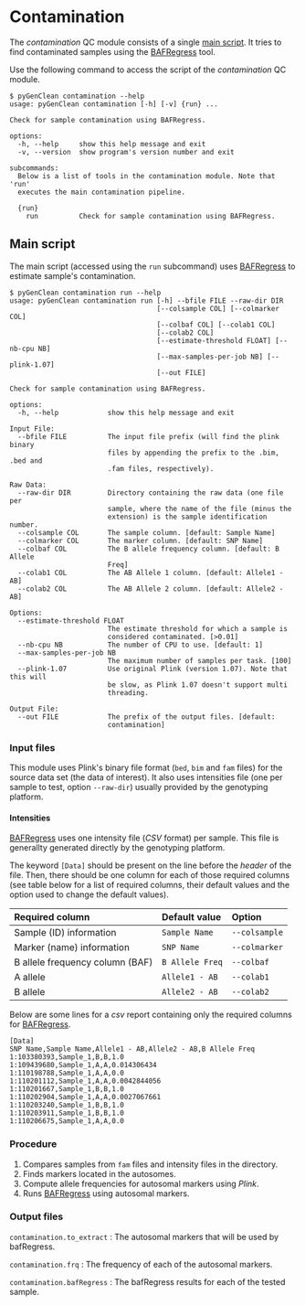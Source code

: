 # Contamination

The _contamination_ QC module consists of a single [main script](#main-script).
It tries to find contaminated samples using the
[BAFRegress](https://genome.sph.umich.edu/wiki/BAFRegress) tool.

Use the following command to access the script of the _contamination_ QC module.

```shell-session
$ pyGenClean contamination --help
usage: pyGenClean contamination [-h] [-v] {run} ...

Check for sample contamination using BAFRegress.

options:
  -h, --help     show this help message and exit
  -v, --version  show program's version number and exit

subcommands:
  Below is a list of tools in the contamination module. Note that 'run'
  executes the main contamination pipeline.

  {run}
    run          Check for sample contamination using BAFRegress.
```

## Main script

The main script (accessed using the `run` subcommand) uses
[BAFRegress](https://genome.sph.umich.edu/wiki/BAFRegress) to estimate sample's
contamination.

```shell-session
$ pyGenClean contamination run --help
usage: pyGenClean contamination run [-h] --bfile FILE --raw-dir DIR
                                    [--colsample COL] [--colmarker COL]
                                    [--colbaf COL] [--colab1 COL]
                                    [--colab2 COL]
                                    [--estimate-threshold FLOAT] [--nb-cpu NB]
                                    [--max-samples-per-job NB] [--plink-1.07]
                                    [--out FILE]

Check for sample contamination using BAFRegress.

options:
  -h, --help            show this help message and exit

Input File:
  --bfile FILE          The input file prefix (will find the plink binary
                        files by appending the prefix to the .bim, .bed and
                        .fam files, respectively).

Raw Data:
  --raw-dir DIR         Directory containing the raw data (one file per
                        sample, where the name of the file (minus the
                        extension) is the sample identification number.
  --colsample COL       The sample column. [default: Sample Name]
  --colmarker COL       The marker column. [default: SNP Name]
  --colbaf COL          The B allele frequency column. [default: B Allele
                        Freq]
  --colab1 COL          The AB Allele 1 column. [default: Allele1 - AB]
  --colab2 COL          The AB Allele 2 column. [default: Allele2 - AB]

Options:
  --estimate-threshold FLOAT
                        The estimate threshold for which a sample is
                        considered contaminated. [>0.01]
  --nb-cpu NB           The number of CPU to use. [default: 1]
  --max-samples-per-job NB
                        The maximum number of samples per task. [100]
  --plink-1.07          Use original Plink (version 1.07). Note that this will
                        be slow, as Plink 1.07 doesn't support multi
                        threading.

Output File:
  --out FILE            The prefix of the output files. [default:
                        contamination]
```

### Input files

This module uses Plink's binary file format (`bed`, `bim` and `fam` files) for
the source data set (the data of interest). It also uses intensities file (one
per sample to test, option `--raw-dir`) usually provided by the genotyping
platform.

#### Intensities

[BAFRegress](https://genome.sph.umich.edu/wiki/BAFRegress) uses one intensity
file (_CSV_ format) per sample. This file is generallty generated directly by
the genotyping platform.

The keyword `[Data]` should be present on the line before the _header_ of the
file. Then, there should be one column for each of those required columns (see
table below for a list of required columns, their default values and the option
used to change the default values).

| Required column                 | Default value   | Option        |
| :------------------------------ | :-------------- | :------------ |
| Sample (ID) information         | `Sample Name`   | `--colsample` |
| Marker (name) information       | `SNP Name`      | `--colmarker` |
| B allele frequency column (BAF) | `B Allele Freq` | `--colbaf`    |
| A allele                        | `Allele1 - AB`  | `--colab1`    |
| B allele                        | `Allele2 - AB`  | `--colab2`    |

Below are some lines for a _csv_ report containing only the required columns for
[BAFRegress](https://genome.sph.umich.edu/wiki/BAFRegress).

```text
[Data]
SNP Name,Sample Name,Allele1 - AB,Allele2 - AB,B Allele Freq
1:103380393,Sample_1,B,B,1.0
1:109439680,Sample_1,A,A,0.014306434
1:110198788,Sample_1,A,A,0.0
1:110201112,Sample_1,A,A,0.0042844056
1:110201667,Sample_1,B,B,1.0
1:110202904,Sample_1,A,A,0.0027067661
1:110203240,Sample_1,B,B,1.0
1:110203911,Sample_1,B,B,1.0
1:110206675,Sample_1,A,A,0.0
```

### Procedure

1. Compares samples from `fam` files and intensity files in the directory.
2. Finds markers located in the autosomes.
3. Compute allele frequencies for autosomal markers using _Plink_.
4. Runs [BAFRegress](https://genome.sph.umich.edu/wiki/BAFRegress) using
   autosomal markers.

### Output files

`contamination.to_extract`
: The autosomal markers that will be used by bafRegress.

`contamination.frq`
: The frequency of each of the autosomal markers.

`contamination.bafRegress`
: The bafRegress results for each of the tested sample.
